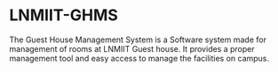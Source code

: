 # LNMIIT-GHMS

The Guest House Management System is a Software system made for management of rooms at LNMIIT Guest house. It provides a proper management tool and easy access to manage the facilities on campus.
